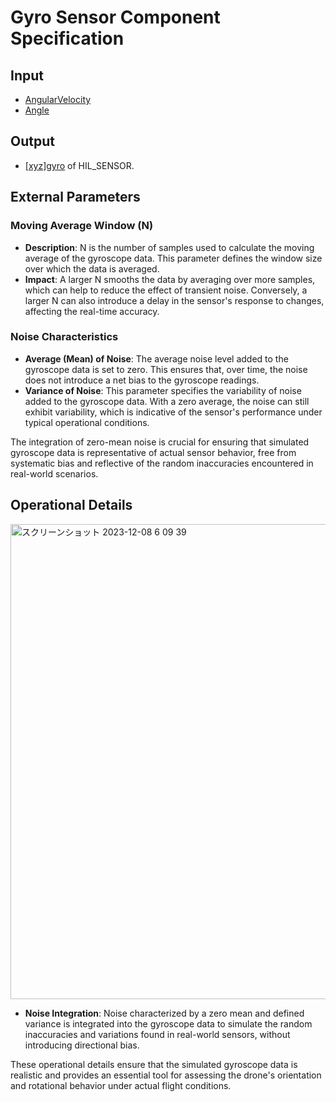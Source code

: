# Gyro Sensor Component Specification

## Input 

* [AngularVelocity](https://github.com/toppers/hakoniwa-px4sim/tree/main/docs/phys_specs/data/physics#angular-velocity-in-body-coordinate-system)
* [Angle](https://github.com/toppers/hakoniwa-px4sim/blob/main/docs/phys_specs/data/physics/README.md#angle)

## Output

* [[xyz]gyro](https://github.com/toppers/hakoniwa-px4sim/tree/main/docs/phys_specs/data/mavlink/HIL_SENSOR#xyzgyro) of HIL_SENSOR.

## External Parameters

### Moving Average Window (N)
- **Description**: N is the number of samples used to calculate the moving average of the gyroscope data. This parameter defines the window size over which the data is averaged.
- **Impact**: A larger N smooths the data by averaging over more samples, which can help to reduce the effect of transient noise. Conversely, a larger N can also introduce a delay in the sensor's response to changes, affecting the real-time accuracy.

### Noise Characteristics
- **Average (Mean) of Noise**: The average noise level added to the gyroscope data is set to zero. This ensures that, over time, the noise does not introduce a net bias to the gyroscope readings.
- **Variance of Noise**: This parameter specifies the variability of noise added to the gyroscope data. With a zero average, the noise can still exhibit variability, which is indicative of the sensor's performance under typical operational conditions.

The integration of zero-mean noise is crucial for ensuring that simulated gyroscope data is representative of actual sensor behavior, free from systematic bias and reflective of the random inaccuracies encountered in real-world scenarios.

## Operational Details

<img width="760" alt="スクリーンショット 2023-12-08 6 09 39" src="https://github.com/toppers/hakoniwa-px4sim/assets/164193/352f7875-f690-4a7c-a18d-13d188002a21">

- **Noise Integration**: Noise characterized by a zero mean and defined variance is integrated into the gyroscope data to simulate the random inaccuracies and variations found in real-world sensors, without introducing directional bias.

These operational details ensure that the simulated gyroscope data is realistic and provides an essential tool for assessing the drone's orientation and rotational behavior under actual flight conditions.

